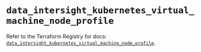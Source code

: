 # `data_intersight_kubernetes_virtual_machine_node_profile`

Refer to the Terraform Registry for docs: [`data_intersight_kubernetes_virtual_machine_node_profile`](https://registry.terraform.io/providers/ciscodevnet/intersight/1.0.71/docs/data-sources/kubernetes_virtual_machine_node_profile).
